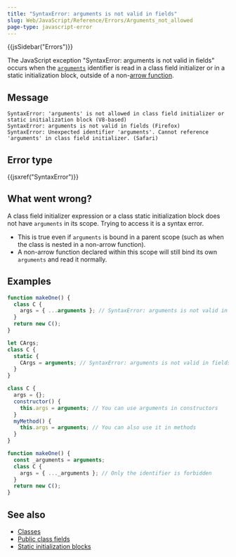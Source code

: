 ```yaml
---
title: "SyntaxError: arguments is not valid in fields"
slug: Web/JavaScript/Reference/Errors/Arguments_not_allowed
page-type: javascript-error
---
```


{{jsSidebar("Errors")}}

The JavaScript exception "SyntaxError: arguments is not valid in fields" occurs when the [`arguments`](/Web/JavaScript/Reference/Functions/arguments) identifier is read in a class field initializer or in a static initialization block, outside of a non-[arrow function](/Web/JavaScript/Reference/Functions/Arrow_functions).

## Message

```plain
SyntaxError: 'arguments' is not allowed in class field initializer or static initialization block (V8-based)
SyntaxError: arguments is not valid in fields (Firefox)
SyntaxError: Unexpected identifier 'arguments'. Cannot reference 'arguments' in class field initializer. (Safari)
```

## Error type

{{jsxref("SyntaxError")}}

## What went wrong?

A class field initializer expression or a class static initialization block does not have `arguments` in its scope. Trying to access it is a syntax error.

- This is true even if `arguments` is bound in a parent scope (such as when the class is nested in a non-arrow function).
- A non-arrow function declared within this scope will still bind its own `arguments` and read it normally.

## Examples

```js example-bad
function makeOne() {
  class C {
    args = { ...arguments }; // SyntaxError: arguments is not valid in fields
  }
  return new C();
}
```

```js example-bad
let CArgs;
class C {
  static {
    CArgs = arguments; // SyntaxError: arguments is not valid in fields
  }
}
```

```js example-good
class C {
  args = {};
  constructor() {
    this.args = arguments; // You can use arguments in constructors
  }
  myMethod() {
    this.args = arguments; // You can also use it in methods
  }
}
```

```js example-good
function makeOne() {
  const _arguments = arguments;
  class C {
    args = { ..._arguments }; // Only the identifier is forbidden
  }
  return new C();
}
```

## See also

- [Classes](/Web/JavaScript/Reference/Classes)
- [Public class fields](/Web/JavaScript/Reference/Classes/Public_class_fields)
- [Static initialization blocks](/Web/JavaScript/Reference/Classes/Static_initialization_blocks)
